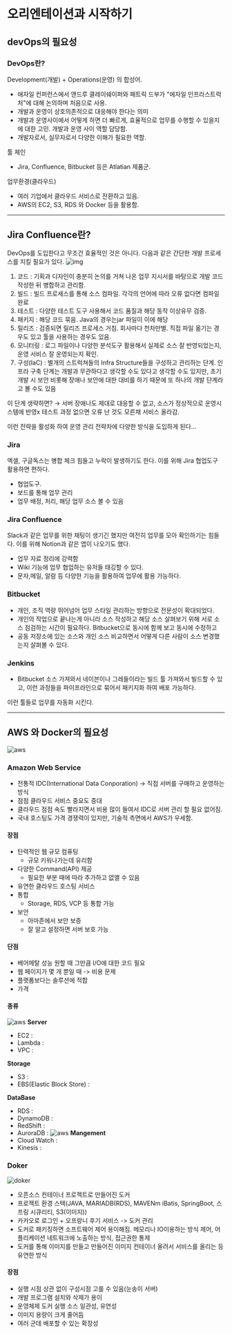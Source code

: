 # 오리엔테이션과 시작하기
## devOps의 필요성
### DevOps란?
Development(개발) + Operations(운영) 의 합성어.
- 애자일 컨퍼런스에서 앤드루 클레이쉐이퍼와 패트릭 드부가 "에자일 인프라스트럭처"에 대해 논의하며 처음으로 사용.
- 개발과 운영이 상호의존적으로 대응해야 한다는 의미
- 개발과 운영사이에서 어떻게 하면 더 빠르게, 효율적으로 업무를 수행할 수 있을지에 대한 고민. 개발과 운영 사이 역할 담당함.
- 개발자로서, 실무자로서 다양한 이해가 필요한 역할.

툴 체인
- Jira, Confluence, Bitbucket 등은 Atlatian 제품군.

업무환경(클라우드)
- 여러 기업에서 클라우드 서비스로 전환하고 있음.
- AWS의 EC2, S3, RDS 와 Docker 등을 활용함.

---
## Jira Confluence란?
DevOps를 도입한다고 무조건 효율적인 것은 아니다. 다음과 같은 간단한 개발 프로세스를 지킬 필요가 있다.
![img](../img/devops_01_1.png)
1. 코드 : 기획과 디자인이 충분히 논의를 거쳐 나온 업무 지시서를 바탕으로 개발 코드 작성한 뒤 병합하고 관리함.
2. 빌드 : 빌드 프로세스를 통해 소스 컴파일. 각각의 언어에 따라 오류 없다면 컴파일 완료
3. 테스트 : 다양한 테스트 도구 사용해서 코드 품질과 해당 동작 이상유무 검증.
4. 패키지 : 해당 코드 묶음. Java의 경우는jar 파일이 이에 해당
5. 릴리즈 : 검증되면 릴리즈 프로세스 거침. 회사마다 천차만별. 직접 파일 옮기는 경우도 있고 툴을 사용하는 경우도 있음.
6. 모니터링 : 로그 파일이나 다양한 분석도구 활용해서 실제로 소스 잘 반영되었는지, 운영 서비스 잘 운영되는지 확인.
7. 구성(IaC) : 별개의 스트럭쳐들의 Infra Structure들을 구성하고 관리하는 단계. 인프라 구축 단계는 개발과 무관하다고 생각할 수도 있다고 생각할 수도 있지만, 초기 개발 시 보안 비롯해 장애나 보안에 대한 대비를 하기 때문에 또 하나의 개발 단계라고 볼 수도 있음

이 단계 생략하면? → 서버 장애나도 제대로 대응할 수 없고, 소스가 정상적으로 운영시스템에 반영x 테스트 과정 없으면 오류 난 것도 모른채 서비스 올라감.   


이런 전략을 활성화 하여 운영 관리 전략차에 다양한 방식을 도입하게 된다...
### Jira
엑셀, 구글독스는 병합 체크 힘들고 누락이 발생하기도 한다. 이를 위해 Jira 협업도구 활용하면 편하다.
- 협업도구.
- 보드를 통해 업무 관리
- 업무 배정, 처리, 해당 업무 소스 볼 수 있음

### Jira Confluence
Slack과 같은 업무를 위한 채팅이 생기긴 했지만 여전히 업무를 모아 확인하기는 힘들다. 이를 위해 Notion과 같은 앱이 나오기도 했다.
- 업무 자료 정리에 강력함
- Wiki 기능에 업무 협업하는 유저들 태깅할 수 있다.
- 문자,메일, 알람 등 다양한 기능을 활용하여 업무에 활용 가능하다.

### Bitbucket
- 개인, 조직 역량 뛰어넘어 업무 스타일 관리하는 방향으로 전문성이 확대되었다.
- 개인의 작업으로 끝나는게 아니라 소스 작성하고 해당 소스 살펴보기 위해 서로 소스 점검하는 시간이 필요하다. Bitbucket으로 동시에 함께 보고 동시에 수정하고
- 공동 저장소에 있는 소스와 개인 소스 비교하면서 어떻게 다른 사람이 소스 변경했는지 살펴볼 수 있다.

### Jenkins
- Bitbucket 소스 가져와서 네이븐이나 그레들이라는 빌드 툴 가져와서 빌드할 수 있고, 이런 과정들을 파이프라인으로 묶어서 패키지화 하여 배포 가능하다.


이런 툴들로 업무를 자동화 시킨다.

----
## AWS 와 Docker의 필요성 
![aws](../img/devops_01_2.png)
### Amazon Web Service
- 전통적 IDC(International Data Conporation) -> 직접 서버를 구매하고 운영하는 방식
- 점점 클라우드 서비스 중요도 증대
- 클라우드 점점 속도 빨라지면서 비용 많이 들여서 IDC로 서버 관리 할 필요 없어짐. 
- 국내 호스팅도 가격 경쟁력이 있지만, 기술적 측면에서 AWS가 우세함.

#### 장점
- 탄력적인 웹 규모 컴퓨팅
  - 규모 키워나가는데 유리함
- 다양한 Command(API) 제공
  - 필요한 부분 때에 따라 추가하고 없앨 수 있음
- 유연한 클라우드 호스팅 서비스
- 통합
  - Storage, RDS, VCP 등 통합 가능
- 보안
  - 아마존에서 보안 보증
  - 잘 알고 설정하면 서버 보호 가능
#### 단점
- 베어메탈 성능 원할 때 그만큼 I/O에 대한 코드 필요
- 웹 페이지가 몇 개 뿐일 때 -> 비용 문제
- 플랫폼보다는 솔루션에 적합
- 가격

#### 종류
![aws](../img/devops_01_4.png)
**Server**
- EC2 :
- Lambda : 
- VPC :

**Storage**
- S3 : 
- EBS(Elastic Block Store) :

**DataBase**
- RDS : 
- DynamoDB :
- RedShift :
- AuroraDB :
![aws](../img/devops_01_5.png)
**Mangement**
- Cloud Watch : 
- Kinesis :

### Doker
![doker](../img/devops_01_3.png)
- 오픈소스 컨테이너 프로젝트로 만들어진 도커
- 프로젝트 환경 스택(JAVA, MARIADB(RDS), MAVENm iBatis, SpringBoot, 스프링 시큐리티, S3(이미지))
- 카카오로 로그인 + 오프랑니 후기 서비스 -> 도커 관리
- 도커로 패키징하면 소프트웨어 제어 용이해짐. 메모리나 IO이용하는 방식 제어, 어플리케이션 네트워크에 노출하는 방식, 접근권한 통제
- 도커를 통해 이미지를 만들고 만들어진 이미지 컨테이너 올려서 서비스를 올리는 등 유연한 방식

#### 장점
- 실행 시점 상관 없이 구성시점 고를 수 있음(눈송이 서버)
- 개발 프로그램 설치와 삭제가 용이
- 운영체제 도커 실행 소스 일관성, 유연성
- 이미지 용량이 크게 줄어듬
- 여러 군데 배포할 수 있는 확장성